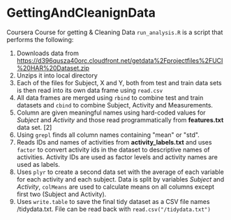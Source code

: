 # GettingAndCleanignData
Coursera Course for getting &amp; Cleaning Data
`run_analysis.R` is a script that performs the following:

1. Downloads data from https://d396qusza40orc.cloudfront.net/getdata%2Fprojectfiles%2FUCI%20HAR%20Dataset.zip 
2. Unzips it into local directory
3. Each of the files for Subject, X and Y, both from test and train data sets is then read into its own data frame using `read.csv`
4. All data frames are merged using `rbind` to combine test and train datasets and `cbind` to combine Subject, Activity and Measurements.
5. Column are given meaningful names using hard-coded values for *Subject* and *Activity* and those read programmatically from **features.txt** data set. [2]
6. Using `grepl` finds all column names containing "mean" or "std". 
7. Reads IDs and names of activities from **activity_labels.txt** and uses `factor` to convert activity ids in the dataset to descriptive names of activities. Activity IDs are used as factor levels and activity names are used as labels.
8. Uses `plyr` to create a second data set with the average of each variable for each activity and each subject. Data is split by variables *Subject* and *Activity*, `colMeans` are used to calculate means on all columns except first two (Subject and Activity).
9. Uses `write.table` to save the final tidy dataset as a CSV file names /tidydata.txt. File can be read back with `read.csv("/tidydata.txt")`
